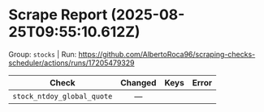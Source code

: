 # Scrape Report (2025-08-25T09:55:10.612Z)

Group: `stocks`  |  Run: https://github.com/AlbertoRoca96/scraping-checks-scheduler/actions/runs/17205479329

| Check | Changed | Keys | Error |
|---|:---:|:--|:--|
| `stock_ntdoy_global_quote` | — |  |  |
